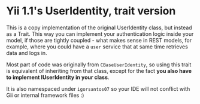 Yii 1.1's UserIdentity, trait version
=====================================

This is a copy implementation of the original UserIdentity class, but instead as a Trait. This way you can implement
your authentication logic inside your model, if those are tightly coupled - what makes sense in REST models, for
example, where you could have a `user` service that at same time retrieves data and logs in.

Most part of code was originally from `CBaseUserIdentity`, so using this trait is equivalent of inheriting from that
class, except for the fact **you also have to implement IUserIdentity in your class**.

It is also namespaced under `igorsantos07` so your IDE will not conflict with Gii or internal framework files :)
